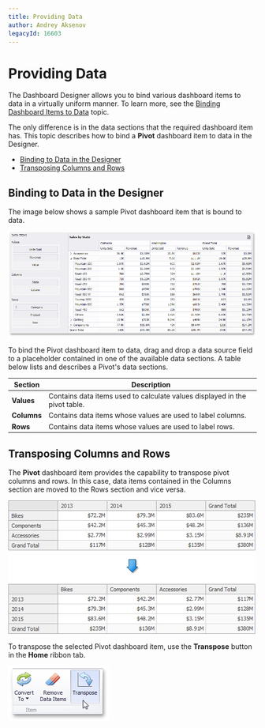 ```yaml
---
title: Providing Data
author: Andrey Aksenov
legacyId: 16603
---
```

# Providing Data
The Dashboard Designer allows you to bind various dashboard items to data in a virtually uniform manner. To learn more, see the [Binding Dashboard Items to Data](../../binding-dashboard-items-to-data.md) topic.

The only difference is in the data sections that the required dashboard item has. This topic describes how to bind a **Pivot** dashboard item to data in the Designer.
* [Binding to Data in the Designer](#bindingdesigner)
* [Transposing Columns and Rows](#transposing)

## <a name="bindingdesigner"/>Binding to Data in the Designer
The image below shows a sample Pivot dashboard item that is bound to data.

![PivotProvidingData_Main](../../../../images/img117704.png)

To bind the Pivot dashboard item to data, drag and drop a data source field to a placeholder contained in one of the available data sections. A table below lists and describes a Pivot's data sections.

| Section | Description |
|---|---|
| **Values** | Contains data items used to calculate values displayed in the pivot table. |
| **Columns** | Contains data items whose values are used to label columns. |
| **Rows** | Contains data items whose values are used to label rows. |

## <a name="transposing"/>Transposing Columns and Rows
The **Pivot** dashboard item provides the capability to transpose pivot columns and rows. In this case, data items contained in the Columns section are moved to the Rows section and vice versa.

![Pivot_Transpose](../../../../images/img126591.png)

To transpose the selected Pivot dashboard item, use the **Transpose** button in the **Home** ribbon tab.

![TransposeButton_Ribbon](../../../../images/img23683.png)